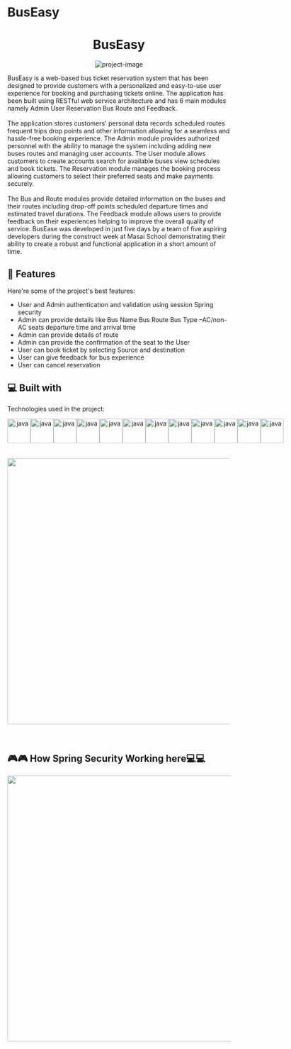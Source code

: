 # BusEasy
<h1 align="center" id="title">BusEasy</h1>

<p align="center"><img src="https://user-images.githubusercontent.com/58816804/229332932-597fc09b-6fa0-4829-9929-d6c685d593e5.png" alt="project-image"></p>

<p id="description">BusEasy is a web-based bus ticket reservation system that has been designed to provide customers with a personalized and easy-to-use user experience for booking and purchasing tickets online. The application has been built using RESTful web service architecture and has 6 main modules namely Admin User Reservation Bus Route and Feedback.</br></br> The application stores customers' personal data records scheduled routes frequent trips drop points and other information allowing for a seamless and hassle-free booking experience. The Admin module provides authorized personnel with the ability to manage the system including adding new buses routes and managing user accounts. The User module allows customers to create accounts search for available buses view schedules and book tickets. The Reservation module manages the booking process allowing customers to select their preferred seats and make payments securely.</br></br> The Bus and Route modules provide detailed information on the buses and their routes including drop-off points scheduled departure times and estimated travel durations. The Feedback module allows users to provide feedback on their experiences helping to improve the overall quality of service. BusEase was developed in just five days by a team of five aspiring developers during the construct week at Masai School demonstrating their ability to create a robust and functional application in a short amount of time.</p>

  
  
<h2>🧐 Features</h2>

Here're some of the project's best features:

*   User and Admin authentication and validation using session Spring security
*   Admin can provide details like Bus Name Bus Route Bus Type –AC/non-AC seats departure time and arrival time
*   Admin can provide details of route
*   Admin can provide the confirmation of the seat to the User
*   User can book ticket by selecting Source and destination
*   User can give feedback for bus experience
*   User can cancel reservation

  
  
<h2>💻 Built with</h2>

Technologies used in the project:
<div  margin-right = "30px" align ="center" style="display: flex; justify-content: center ; justify-content: space-between;">

 <img src="https://user-images.githubusercontent.com/25181517/117201156-9a724800-adec-11eb-9a9d-3cd0f67da4bc.png" height="55" width="52" alt="java"  />
 <img src="https://user-images.githubusercontent.com/25181517/183896128-ec99105a-ec1a-4d85-b08b-1aa1620b2046.png" height="55" width="52" alt="java"  />  
<img src="https://user-images.githubusercontent.com/25181517/117201470-f6d56780-adec-11eb-8f7c-e70e376cfd07.png" height="55" width="52" alt="java"  />
<img src="https://user-images.githubusercontent.com/25181517/183891303-41f257f8-6b3d-487c-aa56-c497b880d0fb.png" height="55" width="52" alt="java"  />
<img src="https://user-images.githubusercontent.com/25181517/192107858-fe19f043-c502-4009-8c47-476fc89718ad.png" height="55" width="52" alt="java"  />
<img src="https://user-images.githubusercontent.com/25181517/117207493-49665200-adf4-11eb-808e-a9c0fcc2a0a0.png" height="55" width="52" alt="java"  />
<img src="https://user-images.githubusercontent.com/25181517/186711335-a3729606-5a78-4496-9a36-06efcc74f800.png" height="55" width="52" alt="java"  />
<img src="https://user-images.githubusercontent.com/25181517/190229463-87fa862f-ccf0-48da-8023-940d287df610.png" height="55" width="52" alt="java"  />
<img src="https://user-images.githubusercontent.com/25181517/117207242-07d5a700-adf4-11eb-975e-be04e62b984b.png" height="55" width="52" alt="java"  /> 
<img src="https://user-images.githubusercontent.com/25181517/192109061-e138ca71-337c-4019-8d42-4792fdaa7128.png" height="55" width="52" alt="java"  />
<img src="https://user-images.githubusercontent.com/25181517/192108892-6e9b5cdf-4e35-4a70-ad9a-801a93a07c1c.png" height="55" width="52" alt="java"  />
<img src="https://user-images.githubusercontent.com/25181517/192108374-8da61ba1-99ec-41d7-80b8-fb2f7c0a4948.png" height="55" width="52" alt="java"  />

 
  </div>
   </br></br>
 <div align = "center">
<img src = "https://user-images.githubusercontent.com/58816804/229336893-c7e137a7-a83d-43f4-a0a3-33f79334d27f.png" height="600px" width="900px"/>
</div>
</br></br>
<h2 text-align= "center">🎮🎮 How Spring Security Working here💻💻</h2>
 <div align = "center">
<img src = "https://user-images.githubusercontent.com/58816804/231059927-55a1eda3-6fa2-4031-bb2b-e727315ba658.png" height="600px" width="900px"/>
</div>

